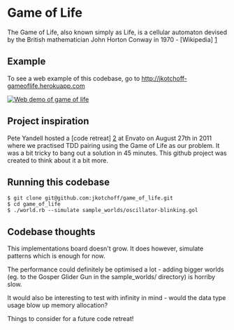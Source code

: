 # Game of Life

The Game of Life, also known simply as Life, is a cellular automaton devised by the British 
mathematician John Horton Conway in 1970 - [Wikipedia] [1]

## Example
To see a web example of this codebase, go to http://jkotchoff-gameoflife.herokuapp.com 

[![Web demo of game of life](https://raw.githubusercontent.com/jkotchoff/game_of_life/master/screenshot.png)](http://jkotchoff-gameoflife.herokuapp.com)



## Project inspiration
Pete Yandell hosted a [code retreat] [2] at Envato on August 27th in 2011 where we practised TDD pairing using the Game of Life as our problem. It was a bit tricky to bang out a solution in 45 minutes. This github project was created to think about it a bit more.

## Running this codebase

    $ git clone git@github.com:jkotchoff/game_of_life.git
    $ cd game_of_life
    $ ./world.rb --simulate sample_worlds/oscillator-blinking.gol

## Codebase thoughts
This implementations board doesn't grow. It does however, simulate patterns which is enough for now.

The performance could definitely be optimised a lot - adding bigger worlds (eg. to the Gosper Glider Gun in the sample_worlds/ directory) is horriby slow. 

It would also be interesting to test with infinity in mind - would the data type usage blow up memory allocation?

Things to consider for a future code retreat!

  [1]: http://en.wikipedia.org/wiki/Conway's_Game_of_Life "Wikipedia"
  [2]: http://notes.envato.com/developers/code-retreat/   "code retreat"  
